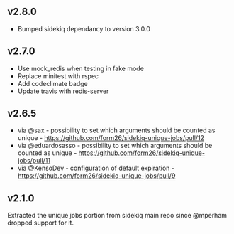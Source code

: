 ## v2.8.0
- Bumped sidekiq dependancy to version 3.0.0

## v2.7.0
- Use mock_redis when testing in fake mode
- Replace minitest with rspec
- Add codeclimate badge
- Update travis with redis-server

## v2.6.5
- via @sax - possibility to set which arguments should be counted as unique - https://github.com/form26/sidekiq-unique-jobs/pull/12
- via @eduardosasso - possibility to set which arguments should be counted as unique - https://github.com/form26/sidekiq-unique-jobs/pull/11
- via @KensoDev - configuration of default expiration - https://github.com/form26/sidekiq-unique-jobs/pull/9

## v2.1.0

Extracted the unique jobs portion from sidekiq main repo since @mperham dropped support for it.
